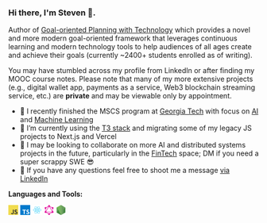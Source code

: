 ### Hi there, I'm Steven 👋.

Author of [Goal-oriented Planning with Technology](https://www.udemy.com/course/goal-oriented-framework/) which provides a novel and more modern goal-oriented framework that leverages continuous learning and modern technology tools to help audiences of all ages create and achieve their goals (currently ~2400+ students enrolled as of writing).

You may have stumbled across my profile from LinkedIn or after finding my MOOC course notes. Please note that many of my more extensive projects (e.g., digital wallet app, payments as a service, Web3 blockchain streaming service, etc.) are **private** and may be viewable only by appointment.

- 🔭 I recently finished the MSCS program at [Georgia Tech](https://omscs.gatech.edu/) with focus on [AI](https://www.britannica.com/technology/artificial-intelligence) and [Machine Learning](https://mitsloan.mit.edu/ideas-made-to-matter/machine-learning-explained)
- 🌱 I’m currently using the [T3 stack](https://create.t3.gg/) and migrating some of my legacy JS projects to Next.js and Vercel
- 👯 I may be looking to collaborate on more AI and distributed systems projects in the future, particularly in the [FinTech](https://www.investopedia.com/terms/f/fintech.asp) space; DM if you need a super scrappy SWE 😎
- 💬 If you have any questions feel free to shoot me a message [via LinkedIn](https://www.linkedin.com/in/stevenxchung/)

**Languages and Tools:**

<code><img height="20" src="https://raw.githubusercontent.com/github/explore/80688e429a7d4ef2fca1e82350fe8e3517d3494d/topics/javascript/javascript.png"></code>
<code><img height="20" src="https://raw.githubusercontent.com/github/explore/80688e429a7d4ef2fca1e82350fe8e3517d3494d/topics/typescript/typescript.png"></code>
<code><img height="20" src="https://raw.githubusercontent.com/github/explore/80688e429a7d4ef2fca1e82350fe8e3517d3494d/topics/react/react.png"></code>
<code><img height="20" src="https://raw.githubusercontent.com/github/explore/5c058a388828bb5fde0bcafd4bc867b5bb3f26f3/topics/graphql/graphql.png"></code>
<code><img height="20" src="https://raw.githubusercontent.com/github/explore/80688e429a7d4ef2fca1e82350fe8e3517d3494d/topics/nodejs/nodejs.png"></code>
